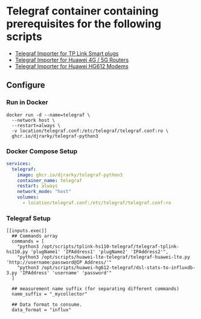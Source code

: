 # Telegraf container containing prerequisites for the following scripts
- [Telegraf Importer for TP Link Smart plugs](https://github.com/djrarky/tplink-hs110-telegraf)
- [Telegraf Importer for Huawei 4G / 5G Routers](https://github.com/djrarky/huawei-lte-telegraf)
- [Telegraf Importer for Huawei HG612 Modems](https://github.com/djrarky/huawei-hg612-telegraf)

## Configure
### Run in Docker
```
docker run -d --name=telegraf \
  --network host \
  --restart=always \
  -v location/telegraf.conf:/etc/telegraf/telegraf.conf:ro \
  ghcr.io/djrarky/telegraf-python3
```
### Docker Compose Setup
~~~yml
services:
  telegraf:
    image: ghcr.io/djrarky/telegraf-python3
    container_name: telegraf
    restart: always
    network_mode: "host"
    volumes:
      - location/telegraf.conf:/etc/telegraf/telegraf.conf:ro
~~~
### Telegraf Setup
```
[[inputs.exec]]
  ## Commands array
  commands = [
    "python3 /opt/scripts/tplink-hs110-telegraf/telegraf-tplink-hs110.py 'plugName1' 'IPAddress1' 'plugName2' 'IPAddress2'",
    "python3 /opt/scripts/huawei-lte-telegraf/telegraf-huawei-lte.py 'http://username:password@IP Address/'"
    "python3 /opt/scripts/huawei-hg612-telegraf/dsl-stats-to-influxdb-3.py 'IPAddress' 'username' 'password'"
  ]

  ## measurement name suffix (for separating different commands)
  name_suffix = "_mycollector"

  ## Data format to consume.
  data_format = "influx"
```
